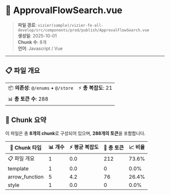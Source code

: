 # 📄 ApprovalFlowSearch.vue

> **파일 경로**: `vizier(sample)/vizier-fe-all-develop/src/components/prod/publish/ApprovalFlowSearch.vue`  
> **생성일**: 2025-10-01  
> **Chunk 수**: 8개  
> **언어**: Javascript / Vue
---





## 📋 파일 개요

| | |
|--|--|
| 📦 **의존성**: `@/enums` • `@/store` | ⚡ **총 복잡도**: 21 |
| 📊 **총 토큰 수**: 288 |  |






## 🧩 Chunk 요약

이 파일은 총 **8개의 chunk**로 구성되어 있으며, **288개의 토큰**을 포함합니다.

| 🧩 Chunk 타입 | 📊 개수 | ⚡ 평균 복잡도 | 📝 총 토큰 | 📈 비율 |
|---------------|--------|-------------|----------|--------|
| 📋 파일 개요 | 1 | 0.0 | 212 | 73.6% |
| template | 1 | 0.0 | 0 | 0.0% |
| arrow_function | 5 | 4.2 | 76 | 26.4% |
| style | 1 | 0.0 | 0 | 0.0% |


